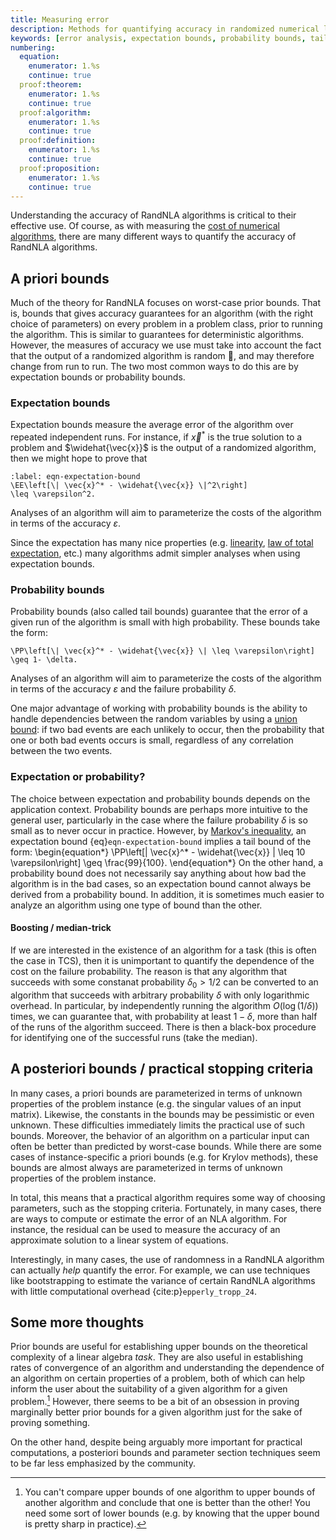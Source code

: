 ```yaml
---
title: Measuring error
description: Methods for quantifying accuracy in randomized numerical linear algebra algorithms including a priori bounds, expectation bounds, probability bounds, and practical stopping criteria
keywords: [error analysis, expectation bounds, probability bounds, tail bounds, accuracy, a priori bounds, a posteriori bounds, stopping criteria, boosting, median trick]
numbering:
  equation:
    enumerator: 1.%s
    continue: true
  proof:theorem:
    enumerator: 1.%s
    continue: true
  proof:algorithm:
    enumerator: 1.%s
    continue: true
  proof:definition:
    enumerator: 1.%s
    continue: true
  proof:proposition:
    enumerator: 1.%s
    continue: true
---
```



Understanding the accuracy of RandNLA algorithms is critical to their effective use.
Of course, as with measuring the [cost of numerical algorithms](./cost-of-numerical-linear-algebra.ipynb), there are many different ways to quantify the accuracy of RandNLA algorithms.


## A priori bounds

Much of the theory for RandNLA focuses on worst-case prior bounds.
That is, bounds that gives accuracy guarantees for an algorithm (with the right choice of parameters) on every problem in a problem class, prior to running the algorithm.
This is similar to guarantees for deterministic algorithms. 
However, the measures of accuracy we use must take into account the fact that the output of a randomized algorithm is random 🧐, and may therefore change from run to run.
The two most common ways to do this are by expectation bounds or probability bounds. 

### Expectation bounds 

Expectation bounds measure the average error of the algorithm over repeated independent runs.
For instance, if $\vec{x}^*$ is the true solution to a problem and $\widehat{\vec{x}}$ is the output of a randomized algorithm, then we might hope to prove that
```{math}
:label: eqn-expectation-bound
\EE\left[\| \vec{x}^* - \widehat{\vec{x}} \|^2\right]
\leq \varepsilon^2.
```
Analyses of an algorithm will aim to parameterize the costs of the algorithm in terms of the accuracy $\varepsilon$.


Since the expectation has many nice properties (e.g. [linearity](https://en.wikipedia.org/wiki/Expected_value#Properties), [law of total expectation](https://en.wikipedia.org/wiki/Law_of_total_expectation), etc.) many algorithms admit simpler analyses when using expectation bounds.

### Probability bounds

Probability bounds (also called tail bounds) guarantee that the error of a given run of the algorithm is small with high probability.
These bounds take the form:
```{math}
\PP\left[\| \vec{x}^* - \widehat{\vec{x}} \| \leq \varepsilon\right]
\geq 1- \delta.
```
Analyses of an algorithm will aim to parameterize the costs of the algorithm in terms of the accuracy $\varepsilon$ and the failure probability $\delta$.

One major advantage of working with probability bounds is the ability to handle dependencies between the random variables by using a [union bound](https://en.wikipedia.org/wiki/Boole%27s_inequality): if two bad events are each unlikely to occur, then the probability that one or both bad events occurs is small, regardless of any correlation between the two events. 


### Expectation or probability?

The choice between expectation and probability bounds depends on the application context. 
Probability bounds are perhaps more intuitive to the general user, particularly in the case where the failure probability $\delta$ is so small as to never occur in practice.
However, by [Markov's inequality](def-markov), an expectation bound {eq}`eqn-expectation-bound` implies a tail bound of the form:
\begin{equation*}
\PP\left[\| \vec{x}^* - \widehat{\vec{x}} \| \leq 10 \varepsilon\right]
\geq \frac{99}{100}.
\end{equation*}
On the other hand, a probability bound does not necessarily say anything about how bad the algorithm is in the bad cases, so an expectation bound cannot always be derived from a probability bound.
In addition, it is sometimes much easier to analyze an algorithm using one type of bound than the other.


#### Boosting / median-trick

If we are interested in the existence of an algorithm for a task (this is often the case in TCS), then it is unimportant to quantify the dependence of the cost on the failure probability. 
The reason is that any algorithm that succeeds with some constanat probability $\delta_0>1/2$ can be converted to an algorithm that succeeds with arbitrary probability $\delta$ with only logarithmic overhead. 
In particular, by independently running the algorithm $O(\log(1/\delta))$ times, we can guarantee that, with probability at least $1-\delta$, more than half of the runs of the algorithm succeed.
There is then a black-box procedure for identifying one of the successful runs (take the median).



## A posteriori bounds / practical stopping criteria


In many cases, a priori bounds are parameterized in terms of unknown properties of the problem instance (e.g. the singular values of an input matrix).
Likewise, the constants in the bounds may be pessimistic or even unknown. 
These difficulties immediately limits the practical use of such bounds.
Moreover, the behavior of an algorithm on a particular input can often be better than predicted by worst-case bounds.
While there are some cases of instance-specific a priori bounds (e.g. for Krylov methods), these bounds are almost always are parameterized in terms of unknown properties of the problem instance. 

In total, this means that a practical algorithm requires some way of choosing parameters, such as the stopping criteria.
Fortunately, in many cases, there are ways to compute or estimate the error of an NLA algorithm. 
For instance, the residual can be used to measure the accuracy of an approximate solution to a linear system of equations.

Interestingly, in many cases, the use of randomness in a RandNLA algorithm can actually *help* quantify the error. 
For example, we can use techniques like bootstrapping to estimate the variance of certain RandNLA algorithms with little computational overhead {cite:p}`epperly_tropp_24`.


## Some more thoughts


Prior bounds are useful for establishing upper bounds on the theoretical complexity of a linear algebra *task*.
They are also useful in establishing rates of convergence of an algorithm and understanding the dependence of an algorithm on certain properties of a problem, both of which can help inform the user about the suitability of a given algorithm for a given problem.[^upper-to-upper]
However, there seems to be a bit of an obsession in proving marginally better prior bounds for a given algorithm just for the sake of proving something.

[^upper-to-upper]: You can't compare upper bounds of one algorithm to upper bounds of another algorithm and conclude that one is better than the other! You need some sort of lower bounds (e.g. by knowing that the upper bound is pretty sharp in practice).

On the other hand, despite being arguably more important for practical computations, a posteriori bounds and parameter section techniques seem to be far less emphasized by the community.




